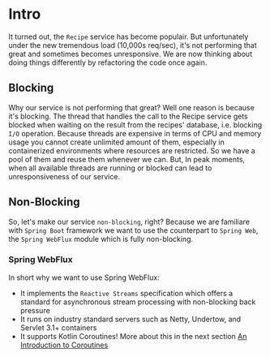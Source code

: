 # Intro

It turned out, the `Recipe` service has become populair. But unfortunately under the new
tremendous load (10,000s req/sec), it's not performing that great and sometimes becomes unresponsive. We are now
thinking about doing things differently by refactoring the code once again. 

## Blocking

Why our service is not performing that great? Well one reason is because it's blocking.
The thread that handles the call to the Recipe service gets blocked when waiting on the result from the recipes'
database, i.e. blocking `I/O` operation.
Because threads are expensive in terms of CPU and memory usage you cannot create unlimited amount of them, especially in
containerized environments where
resources are restricted. So we have a pool of them and reuse them whenever we can. But, In peak moments, when all
available threads are running or blocked can lead to unresponsiveness of our service.

## Non-Blocking

So, let's make our service `non-blocking`, right?
Because we are familiare with `Spring Boot` framework we want to use the counterpart to `Spring Web`,
the `Spring WebFlux` module which is fully non-blocking.

### Spring WebFlux

In short why we want to use Spring WebFlux:

- It implements the `Reactive Streams` specification which offers a standard for asynchronous stream processing with non-blocking back
  pressure
- It runs on industry standard servers such as Netty, Undertow, and Servlet 3.1+ containers
- It supports Kotlin Coroutines! More about this in the next section [An Introduction to Coroutines ](IntroductionCoroutine.md)